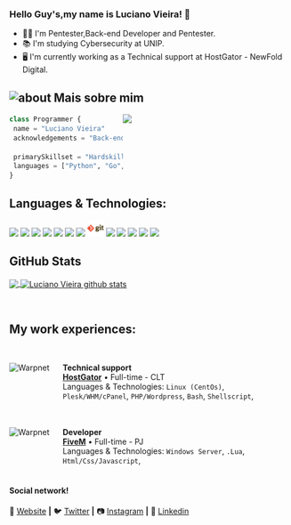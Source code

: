 ### Hello Guy's,my name is Luciano Vieira! 👋

- 👨‍💻  I'm Pentester,Back-end Developer and Pentester.
- 📚  I'm studying Cybersecurity at UNIP.
- 🖥️  I'm currently working as a Technical support at HostGator - NewFold Digital.

## <img width="45" alt="about" src="https://raw.github.com/elizarov/elizarov/master/about.png"> Mais sobre mim

<img align="right" width="300" src="https://i2.wp.com/allhtaccess.info/wp-content/uploads/2018/03/programming.gif?fit=1281%2C716&ssl=1" />

```python
class Programmer {
 name = "Luciano Vieira"
 acknowledgements = "Back-end Developer"
 
 primarySkillset = "Hardskills"
 languages = ["Python", "Go", "C++"] 
}
```

## **Languages & Technologies:**  
<code><img height="30" src="https://raw.githubusercontent.com/yurijserrano/Github-Profile-Readme-Logos/master/text%20editors/vscode.svg"></code>
<code><img height="30" src="https://raw.githubusercontent.com/yurijserrano/Github-Profile-Readme-Logos/master/cloud/amazon.svg"></code>
<code><img height="30" src="https://raw.githubusercontent.com/yurijserrano/Github-Profile-Readme-Logos/master/cloud/docker.svg"></code>
<code><img height="30" src="https://raw.githubusercontent.com/yurijserrano/Github-Profile-Readme-Logos/master/cloud/ansible.svg"></code>
<code><img height="30" src="https://github.com/yurijserrano/Github-Profile-Readme-Logos/blob/master/cloud/terraform.png?raw=true"></code>
<code><img height="30" src="https://raw.githubusercontent.com/yurijserrano/Github-Profile-Readme-Logos/master/databases/mysql.svg"></code>
<code><img height="30" src="https://raw.githubusercontent.com/yurijserrano/Github-Profile-Readme-Logos/master/programming%20languages/c%2B%2B.svg"></code>
<code><img height="30" src="https://raw.githubusercontent.com/github/explore/80688e429a7d4ef2fca1e82350fe8e3517d3494d/topics/git/git.png"></code>
<code><img height="30" src="https://raw.githubusercontent.com/yurijserrano/Github-Profile-Readme-Logos/master/programming%20languages/python.svg"></code>
<code><img height="30" src="https://raw.githubusercontent.com/yurijserrano/Github-Profile-Readme-Logos/master/frameworks/flask.svg"></code>
<code><img height="30" src="https://raw.githubusercontent.com/yurijserrano/Github-Profile-Readme-Logos/master/frameworks/django.svg"></code>
<code><img height="30" src="https://fastapi.tiangolo.com/img/logo-margin/logo-teal.png"></code>
<code><img height="30" src="https://raw.githubusercontent.com/yurijserrano/Github-Profile-Readme-Logos/master/programming%20languages/go.svg"></code>



## **GitHub Stats**

<a href="https://github.com/Gurupreet">
  <img align="center" src="https://github-readme-stats.vercel.app/api/top-langs/?username=lucvieirasi&theme=dark&hide_langs_below=1" />
</a>

<a href="https://github.com/Gurupreet">
 <img align="center" src="https://github-readme-stats.vercel.app/api?username=lucvieirasi&show_icons=true&theme=dark&line_height=27" alt="Luciano Vieira github stats"/>
</a>

[Website]: https://lucianovieirapro.com/
[Twitter]: https://twitter.com/lucvieirapro
[Instagram]: https://www.instagram.com/lucianovieirapro/
[Linkedin]: https://www.linkedin.com/in/lucvieirasi/
<br>

## **My work experiences:**
<br>

[<img align="left" height="96px" width="96px" alt="Warpnet" src="https://assets-blog.hostgator.com.br/wp-content/uploads/2020/10/snappy-profile-96x96.png"/>](https://www.hostgator.com.br/)

**Technical support** \
[**HostGator**](https://www.hostgator.com.br/) • Full-time - CLT \
Languages & Technologies: `Linux (CentOs)`, `Plesk/WHM/cPanel`, `PHP/Wordpress`, `Bash`, `Shellscript`,\
<br/>
<br>

[<img align="left" height="96px" width="96px" alt="Warpnet" src="https://logos-world.net/wp-content/uploads/2021/03/FiveM-Logo.png"/>](https://www.fivembrasil.com/)

**Developer** \
[**FiveM**](https://www.fivembrasil.com/) • Full-time - PJ \
Languages & Technologies: `Windows Server`, `.Lua`, `Html/Css/Javascript`,\
<br/>

#### Social network!

🏡 [Website][website] **|** 
🐦 [Twitter][twitter] **|** 
📷 [Instagram][instagram] **|** 
👔 [Linkedin][linkedin]
